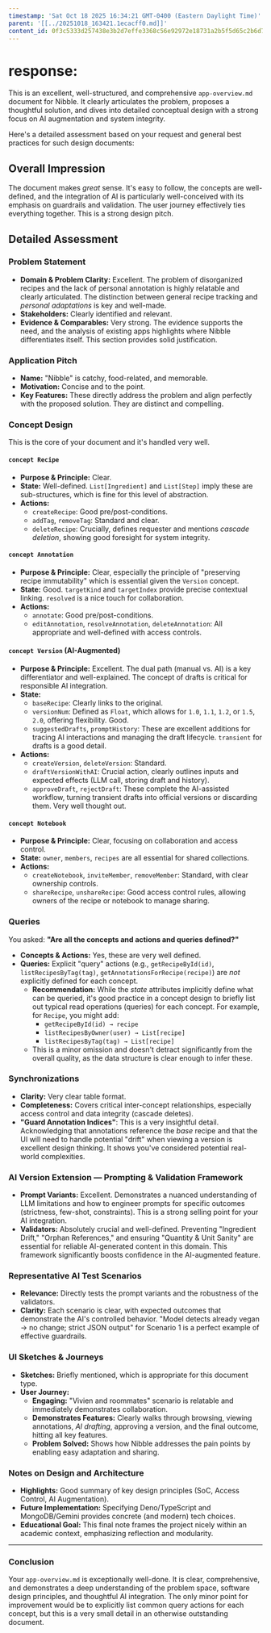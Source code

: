 ```yaml
---
timestamp: 'Sat Oct 18 2025 16:34:21 GMT-0400 (Eastern Daylight Time)'
parent: '[[../20251018_163421.1ecacff0.md]]'
content_id: 0f3c5333d257438e3b2d7effe3368c56e92972e18731a2b5f5d65c2b6d740731
---
```


# response:

This is an excellent, well-structured, and comprehensive `app-overview.md` document for Nibble. It clearly articulates the problem, proposes a thoughtful solution, and dives into detailed conceptual design with a strong focus on AI augmentation and system integrity.

Here's a detailed assessment based on your request and general best practices for such design documents:

## Overall Impression

The document makes *great* sense. It's easy to follow, the concepts are well-defined, and the integration of AI is particularly well-conceived with its emphasis on guardrails and validation. The user journey effectively ties everything together. This is a strong design pitch.

## Detailed Assessment

### Problem Statement

* **Domain & Problem Clarity:** Excellent. The problem of disorganized recipes and the lack of personal annotation is highly relatable and clearly articulated. The distinction between general recipe tracking and *personal adaptations* is key and well-made.
* **Stakeholders:** Clearly identified and relevant.
* **Evidence & Comparables:** Very strong. The evidence supports the need, and the analysis of existing apps highlights where Nibble differentiates itself. This section provides solid justification.

### Application Pitch

* **Name:** "Nibble" is catchy, food-related, and memorable.
* **Motivation:** Concise and to the point.
* **Key Features:** These directly address the problem and align perfectly with the proposed solution. They are distinct and compelling.

### Concept Design

This is the core of your document and it's handled very well.

#### `concept Recipe`

* **Purpose & Principle:** Clear.
* **State:** Well-defined. `List[Ingredient]` and `List[Step]` imply these are sub-structures, which is fine for this level of abstraction.
* **Actions:**
  * `createRecipe`: Good pre/post-conditions.
  * `addTag`, `removeTag`: Standard and clear.
  * `deleteRecipe`: Crucially, defines requester and mentions *cascade deletion*, showing good foresight for system integrity.

#### `concept Annotation`

* **Purpose & Principle:** Clear, especially the principle of "preserving recipe immutability" which is essential given the `Version` concept.
* **State:** Good. `targetKind` and `targetIndex` provide precise contextual linking. `resolved` is a nice touch for collaboration.
* **Actions:**
  * `annotate`: Good pre/post-conditions.
  * `editAnnotation`, `resolveAnnotation`, `deleteAnnotation`: All appropriate and well-defined with access controls.

#### `concept Version` (AI-Augmented)

* **Purpose & Principle:** Excellent. The dual path (manual vs. AI) is a key differentiator and well-explained. The concept of drafts is critical for responsible AI integration.
* **State:**
  * `baseRecipe`: Clearly links to the original.
  * `versionNum`: Defined as `Float`, which allows for `1.0`, `1.1`, `1.2`, or `1.5`, `2.0`, offering flexibility. Good.
  * `suggestedDrafts`, `promptHistory`: These are excellent additions for tracing AI interactions and managing the draft lifecycle. `transient` for drafts is a good detail.
* **Actions:**
  * `createVersion`, `deleteVersion`: Standard.
  * `draftVersionWithAI`: Crucial action, clearly outlines inputs and expected effects (LLM call, storing draft and history).
  * `approveDraft`, `rejectDraft`: These complete the AI-assisted workflow, turning transient drafts into official versions or discarding them. Very well thought out.

#### `concept Notebook`

* **Purpose & Principle:** Clear, focusing on collaboration and access control.
* **State:** `owner`, `members`, `recipes` are all essential for shared collections.
* **Actions:**
  * `createNotebook`, `inviteMember`, `removeMember`: Standard, with clear ownership controls.
  * `shareRecipe`, `unshareRecipe`: Good access control rules, allowing owners of the recipe or notebook to manage sharing.

### Queries

You asked: **"Are all the concepts and actions and queries defined?"**

* **Concepts & Actions:** Yes, these are very well defined.
* **Queries:** Explicit "query" actions (e.g., `getRecipeById(id)`, `listRecipesByTag(tag)`, `getAnnotationsForRecipe(recipe)`) are *not* explicitly defined for each concept.
  * **Recommendation:** While the *state* attributes implicitly define what can be queried, it's good practice in a concept design to briefly list out typical read operations (queries) for each concept. For example, for `Recipe`, you might add:
    * `getRecipeById(id) → recipe`
    * `listRecipesByOwner(user) → List[recipe]`
    * `listRecipesByTag(tag) → List[recipe]`
  * This is a minor omission and doesn't detract significantly from the overall quality, as the data structure is clear enough to infer these.

### Synchronizations

* **Clarity:** Very clear table format.
* **Completeness:** Covers critical inter-concept relationships, especially access control and data integrity (cascade deletes).
* **"Guard Annotation Indices"**: This is a very insightful detail. Acknowledging that annotations reference the *base* recipe and that the UI will need to handle potential "drift" when viewing a version is excellent design thinking. It shows you've considered potential real-world complexities.

### AI Version Extension — Prompting & Validation Framework

* **Prompt Variants:** Excellent. Demonstrates a nuanced understanding of LLM limitations and how to engineer prompts for specific outcomes (strictness, few-shot, constraints). This is a strong selling point for your AI integration.
* **Validators:** Absolutely crucial and well-defined. Preventing "Ingredient Drift," "Orphan References," and ensuring "Quantity & Unit Sanity" are essential for reliable AI-generated content in this domain. This framework significantly boosts confidence in the AI-augmented feature.

### Representative AI Test Scenarios

* **Relevance:** Directly tests the prompt variants and the robustness of the validators.
* **Clarity:** Each scenario is clear, with expected outcomes that demonstrate the AI's controlled behavior. "Model detects already vegan → no change; strict JSON output" for Scenario 1 is a perfect example of effective guardrails.

### UI Sketches & Journeys

* **Sketches:** Briefly mentioned, which is appropriate for this document type.
* **User Journey:**
  * **Engaging:** "Vivien and roommates" scenario is relatable and immediately demonstrates collaboration.
  * **Demonstrates Features:** Clearly walks through browsing, viewing annotations, *AI drafting*, approving a version, and the final outcome, hitting all key features.
  * **Problem Solved:** Shows how Nibble addresses the pain points by enabling easy adaptation and sharing.

### Notes on Design and Architecture

* **Highlights:** Good summary of key design principles (SoC, Access Control, AI Augmentation).
* **Future Implementation:** Specifying Deno/TypeScript and MongoDB/Gemini provides concrete (and modern) tech choices.
* **Educational Goal:** This final note frames the project nicely within an academic context, emphasizing reflection and modularity.

***

### Conclusion

Your `app-overview.md` is exceptionally well-done. It is clear, comprehensive, and demonstrates a deep understanding of the problem space, software design principles, and thoughtful AI integration. The only minor point for improvement would be to explicitly list common query actions for each concept, but this is a very small detail in an otherwise outstanding document.
